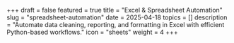 +++
draft = false
featured = true
title = "Excel & Spreadsheet Automation"
slug = "spreadsheet-automation"
date = 2025-04-18
topics = []
description = "Automate data cleaning, reporting, and formatting in Excel with efficient Python-based workflows."
icon = "sheets"
weight = 4
+++